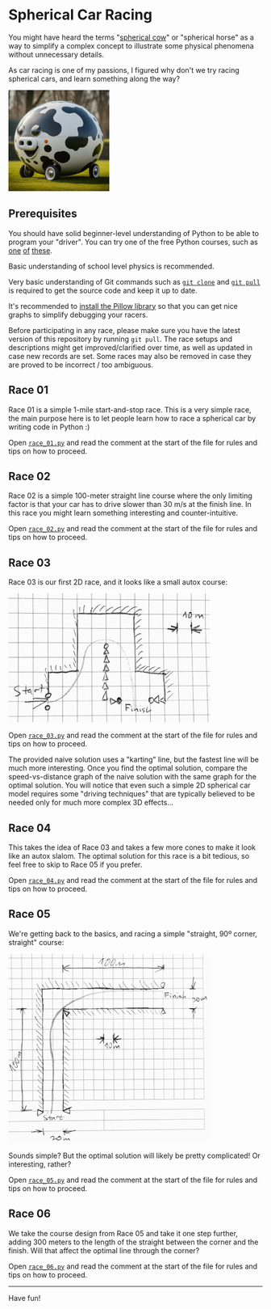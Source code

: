 # Spherical Car Racing

You might have heard the terms
"[spherical cow](https://en.wikipedia.org/wiki/Spherical_cow)"
or "spherical horse" as a way to simplify a complex concept to illustrate some
physical phenomena without unnecessary details.

As car racing is one of my passions, I figured why don't we try racing spherical
cars, and learn something along the way?

![A spherical car](images/spherical-cow-car.jpg)

## Prerequisites

You should have solid beginner-level understanding of Python to be able to program
your "driver". You can try one of the free Python courses, such as
[one](https://www.mathplanet.com/education/programming)
[of](https://www.coursera.org/professional-certificates/google-it-automation)
[these](https://www.udemy.com/course/math-with-python/).

Basic understanding of school level physics is recommended.

Very basic understanding of Git commands such as
[`git clone`](https://docs.github.com/en/repositories/creating-and-managing-repositories/cloning-a-repository)
and
[`git pull`](https://docs.github.com/en/get-started/using-git/getting-changes-from-a-remote-repository)
is required to get the source code and keep it up to date.

It's recommended to
[install the Pillow library](https://pillow.readthedocs.io/en/stable/installation.html)
so that you can get nice graphs to simplify debugging your racers.

Before participating in any race, please make sure you have the latest version
of this repository by running `git pull`. The race setups and descriptions might
get improved/clarified over time, as well as updated in case new records are set.
Some races may also be removed in case they are proved to be incorrect / too ambiguous.

## Race 01

Race 01 is a simple 1-mile start-and-stop race.
This is a very simple race, the main purpose here is to let people learn how to
race a spherical car by writing code in Python :)

Open [`race_01.py`](race_01.py) and read the comment at the start of the file
for rules and tips on how to proceed.

## Race 02

Race 02 is a simple 100-meter straight line course where the only limiting
factor is that your car has to drive slower than 30 m/s at the finish line.
In this race you might learn something interesting and counter-intuitive.

Open [`race_02.py`](race_02.py) and read the comment at the start of the file
for rules and tips on how to proceed.

## Race 03

Race 03 is our first 2D race, and it looks like a small autox course:

![Race 03 course layout](images/race-03-course.jpg)

Open [`race_03.py`](race_03.py) and read the comment at the start of the file
for rules and tips on how to proceed.

The provided naive solution uses a "karting" line, but the fastest line will
be much more interesting. Once you find the optimal solution, compare the
speed-vs-distance graph of the naive solution with the same graph for the
optimal solution. You will notice that even such a simple 2D spherical car model
requires some "driving techniques" that are typically believed to be needed only
for much more complex 3D effects...

## Race 04

This takes the idea of Race 03 and takes a few more cones to make it look like
an autox slalom. The optimal solution for this race is a bit tedious, so feel
free to skip to Race 05 if you prefer.

Open [`race_04.py`](race_04.py) and read the comment at the start of the file
for rules and tips on how to proceed.

## Race 05

We're getting back to the basics, and racing a simple "straight, 90º corner,
straight" course:

![Race 05 course layout](images/race-05-course.jpg)

Sounds simple? But the optimal solution will likely be pretty complicated!
Or interesting, rather?

Open [`race_05.py`](race_05.py) and read the comment at the
start of the file for rules and tips on how to proceed.

## Race 06

We take the course design from Race 05 and take it one step further, adding
300 meters to the length of the straight between the corner and the finish.
Will that affect the optimal line through the corner?

Open [`race_06.py`](race_06.py) and read the comment at the start of the file
for rules and tips on how to proceed.

---

Have fun!
